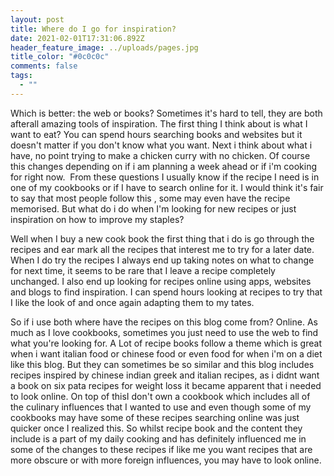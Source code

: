 ```yaml
---
layout: post
title: Where do I go for inspiration?
date: 2021-02-01T17:31:06.892Z
header_feature_image: ../uploads/pages.jpg
title_color: "#0c0c0c"
comments: false
tags:
  - ""
---
```

<!--StartFragment-->

Which is better: the web or books? Sometimes it's hard to tell, they are both afterall amazing tools of inspiration. The first thing I think about is what I want to eat? You can spend hours searching books and websites but it doesn't matter if you don't know what you want. Next i think about what i have, no point trying to make a chicken curry with no chicken. Of course this changes depending on if i am planning a week ahead or if i'm cooking for right now.  From these questions I usually know if the recipe I need is in one of my cookbooks or if I have to search online for it. I would think it's fair to say that most people follow this , some may even have the recipe memorised. But what do i do when I'm looking for new recipes or just inspiration on how to improve my staples?



Well when I buy a new cook book the first thing that i do is go through the recipes and ear mark all the recipes that interest me to try for a later date. When I do try the recipes I always end up taking notes on what to change for next time, it seems to be rare that I leave a recipe completely unchanged. I also end up looking for recipes online using apps, websites and blogs to find inspiration. I can spend hours looking at recipes to try that I like the look of and once again adapting them to my tates.



So if i use both where have the recipes on this blog come from? Online. As much as I love cookbooks, sometimes you just need to use the web to find what you're looking for. A Lot of recipe books follow a theme which is great when i want italian food or chinese food or even food for when i'm on a diet like this blog. But they can sometimes be so similar and this blog includes recipes inspired by chinese indian greek and italian recipes, as i didnt want a book on six pata recipes for weight loss it became apparent that i needed to look online. On top of thisI don't own a cookbook which includes all of the culinary influences that I wanted to use and even though some of my cookbooks may have some of these recipes searching online was just quicker once I realized this. So whilst recipe book and the content they include is a part of my daily cooking and has definitely influenced me in some of the changes to these recipes if like me you want recipes that are more obscure or with more foreign influences, you may have to look online.



<!--EndFragment-->